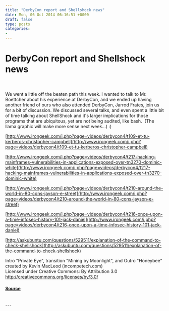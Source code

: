 ```yaml
---
title: "DerbyCon report and Shellshock news"
date: Mon, 06 Oct 2014 06:16:51 +0000
draft: false
type: posts
categories: 
- 
---
```

# DerbyCon report and Shellshock news

<br/>

<br/>
We went a little off the beaten path this week. I wanted to talk to Mr. Boettcher about his experience at DerbyCon, and we ended up having another friend of ours who also attended DerbyCon, Jarrod Frates, join us for a bit of discussion. We discussed several talks, and even spent a little bit of time talking about ShellShock and it's larger implications for those programs that are ubiquitous, yet are not being audited, like bash.  (The llama graphic will make more sense next week...) :)

[http://www.irongeek.com/i.php?page=videos/derbycon4/t109-et-tu-kerberos-christopher-campbell](http://www.irongeek.com/i.php?page=videos/derbycon4/t109-et-tu-kerberos-christopher-campbell)  
  
[http://www.irongeek.com/i.php?page=videos/derbycon4/t217-hacking-mainframes-vulnerabilities-in-applications-exposed-over-tn3270-dominic-white](http://www.irongeek.com/i.php?page=videos/derbycon4/t217-hacking-mainframes-vulnerabilities-in-applications-exposed-over-tn3270-dominic-white)  
  
[http://www.irongeek.com/i.php?page=videos/derbycon4/t210-around-the-world-in-80-cons-jayson-e-street](http://www.irongeek.com/i.php?page=videos/derbycon4/t210-around-the-world-in-80-cons-jayson-e-street)  
  
[http://www.irongeek.com/i.php?page=videos/derbycon4/t216-once-upon-a-time-infosec-history-101-jack-daniel](http://www.irongeek.com/i.php?page=videos/derbycon4/t216-once-upon-a-time-infosec-history-101-jack-daniel)  
  
[http://askubuntu.com/questions/529511/explanation-of-the-command-to-check-shellshock](http://askubuntu.com/questions/529511/explanation-of-the-command-to-check-shellshock)

Intro "Private Eye", transition "Mining by Moonlight", and Outro "Honeybee" created by Kevin MacLeod (incompetech.com)   
Licensed under Creative Commons: By Attribution 3.0  
http://creativecommons.org/licenses/by/3.0/

#### [Source](http://brakeingsecurity.com/derbycon-report-and-shellshock-news)

<br/>
---
